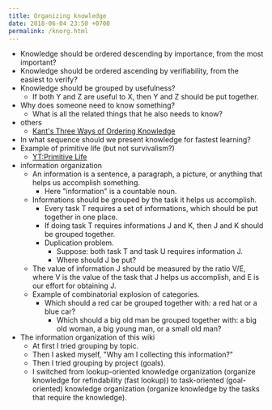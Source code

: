 ```yaml
---
title: Organizing knowledge
date: 2018-06-04 23:50 +0700
permalink: /knorg.html
---
```


- Knowledge should be ordered descending by importance, from the most important?
- Knowledge should be ordered ascending by verifiability, from the easiest to verify?
- Knowledge should be grouped by usefulness?
    - If both Y and Z are useful to X, then Y and Z should be put together.
- Why does someone need to know something?
    - What is all the related things that he also needs to know?
- others
    - [Kant's Three Ways of Ordering Knowledge](https://www.e-education.psu.edu/geog882/l3_p3.html)
- In what sequence should we present knowledge for fastest learning?
- Example of primitive life (but not survivalism?)
    - [YT:Primitive Life](https://www.youtube.com/user/laws507/videos)
- information organization
    - An information is a sentence, a paragraph, a picture, or anything that helps us accomplish something.
        - Here "information" is a countable noun.
    - Informations should be grouped by the task it helps us accomplish.
        - Every task T requires a set of informations, which should be put together in one place.
        - If doing task T requires informations J and K, then J and K should be grouped together.
        - Duplication problem.
            - Suppose: both task T and task U requires information J.
            - Where should J be put?
    - The value of information J should be measured by the ratio V/E, where V is the value of the task that J helps us accomplish, and E is our effort for obtaining J.
    - Example of combinatorial explosion of categories.
        - Which should a red car be grouped together with: a red hat or a blue car?
            - Which should a big old man be grouped together with: a big old woman, a big young man, or a small old man?
- The information organization of this wiki
    - At first I tried grouping by topic.
    - Then I asked myself, "Why am I collecting this information?"
    - Then I tried grouping by project (goals).
    - I switched from lookup-oriented knowledge organization (organize knowledge for refindability (fast lookup))
    to task-oriented (goal-oriented) knowledge organization (organize knowledge by the tasks that require the knowledge).
